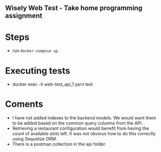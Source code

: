 ## Wisely Web Test - Take home programming assignment

# Steps

- run `docker-compose up`

# Executing tests

- docker exec -ti web-test_api_1 yarn test

# Coments
- I have not added indexes to the backend models.  We would want them to be added based on the common query columns from the API.
- Retrieving a restaurant configuration would benefit from having the count of available slots left.  It was not obvious how to do this correctly using Sequelize ORM.  
- There is a postman collection in the api folder.
